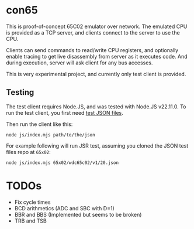 # con65
This is proof-of-concept 65C02 emulator over network. The emulated CPU is provided as a TCP server, and clients connect to the server to use the CPU.

Clients can send commands to read/write CPU registers, and optionally enable tracing to get live disassembly from server as it executes code. And during execution, server will ask client for any bus accesses.

This is very experimental project, and currently only test client is provided.

## Testing

The test client requires Node.JS, and was tested with Node.JS v22.11.0.
To run the test client, you first need [test JSON files](https://github.com/SingleStepTests/65x02).

Then run the client like this:
```shell
node js/index.mjs path/to/the/json 
```

For example following will run JSR test, assuming you cloned the JSON test files repo at `65x02`:
```
node js/index.mjs 65x02/wdc65c02/v1/20.json
```

# TODOs
- Fix cycle times
- BCD arithmetics (ADC and SBC with D=1)
- BBR and BBS (Implemented but seems to be broken)
- TRB and TSB
